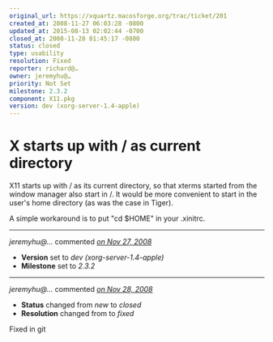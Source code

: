 ```yaml
---
original_url: https://xquartz.macosforge.org/trac/ticket/201
created_at: 2008-11-27 06:03:28 -0800
updated_at: 2015-08-13 02:02:44 -0700
closed_at: 2008-11-28 01:45:17 -0800
status: closed
type: usability
resolution: Fixed
reporter: richard@…
owner: jeremyhu@…
priority: Not Set
milestone: 2.3.2
component: X11.pkg
version: dev (xorg-server-1.4-apple)
---
```


X starts up with / as current directory
=======================================


X11 starts up with / as its current directory, so that xterms started from the window manager also start in /. It would be more convenient to start in the user's home directory (as was the case in Tiger).

A simple workaround is to put "cd $HOME" in your .xinitrc.



---

*jeremyhu@…* commented *[on Nov 27, 2008](https://xquartz.macosforge.org/trac/ticket/201#comment:1 "November 27, 2008 at 10:46 AM PST")*

-   **Version** set to *dev (xorg-server-1.4-apple)*
-   **Milestone** set to *2.3.2*



---

*jeremyhu@…* commented *[on Nov 28, 2008](https://xquartz.macosforge.org/trac/ticket/201#comment:2 "November 28, 2008 at 1:45 AM PST")*

-   **Status** changed from *new* to *closed*
-   **Resolution** changed from to *fixed*

Fixed in git



